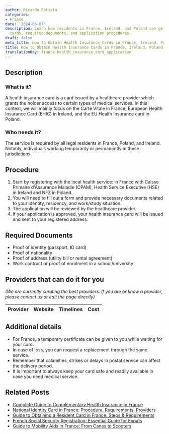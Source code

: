 ```yaml
---
author: Ricardo Batista
categories:
- France
date: '2024-06-07'
description: Learn how residents in France, Ireland, and Poland can get health insurance
  cards, required documents, and application procedures.
draft: false
meta_title: How to Obtain Health Insurance Cards in France, Ireland, Poland
title: How to Obtain Health Insurance Cards in France, Ireland, Poland
translationKey: france-health_insurance_card_application
---
```





## Description
### What is it?
A health insurance card is a card issued by a healthcare provider which grants the holder access to certain types of medical services. In this context, we will mainly focus on the Carte Vitale in France, European Health Insurance Card (EHIC) in Ireland, and the EU Health Insurance card in Poland.
### Who needs it?
The service is required by all legal residents in France, Poland, and Ireland. Notably, individuals working temporarily or permanently in these jurisdictions.

## Procedure
1. Start by registering with the local health service: in France with Caisse Primaire d'Assurance Maladie (CPAM), Health Service Executive (HSE) in Ireland and NFZ in Poland.
2. You will need to fill out a form and provide necessary documents related to your identity, residency, and work/study situation.
3. The application will be reviewed by the healthcare provider.
4. If your application is approved, your health insurance card will be issued and sent to your registered address.

## Required Documents
- Proof of identity (passport, ID card)
- Proof of nationality
- Proof of address (utility bill or rental agreement)
- Work contract or proof of enrolment in a school/university

## Providers that can do it for you

_(We are currently curating the best providers. If you are or know a provider, please contact us or edit the page directly)_

| Provider        |     Website     |     Timelines    |       Cost      |
| :-------------: | :-------------: |  :-------------: | :-------------: |

## Additional details
- For France, a temporary certificate can be given to you while waiting for your card.
- In case of loss, you can request a replacement through the same service.
- Remember that calamities, strikes or delays in postal service can affect the delivery period.
- It is important to always keep your card safe and readily available in case you need medical service.
## Related Posts

- [Complete Guide to Complementary Health Insurance in France](https://tramitit.com/guides/france/complementary_health_insurance_application/)
- [National Identity Card in France: Procedure, Requirements, Providers](https://tramitit.com/guides/france/national_identity_card_application/)
- [Guide to Obtaining a Resident Card in France: Steps & Requirements](https://tramitit.com/guides/france/resident_card_application/)
- [French Social Security Registration: Essential Guide for Expats](https://tramitit.com/guides/france/social_security_registration/)
- [Guide to Mobility Aids in France: From Canes to Scooters](https://tramitit.com/guides/france/mobility_aid_application/)